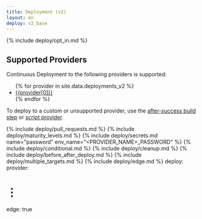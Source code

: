 ```yaml
---
title: Deployment (v2)
layout: en
deploy: v2_base
---
```


{% include deploy/opt_in.md %}

## Supported Providers

Continuous Deployment to the following providers is supported:

<ul class="list-language">
{% for provider in site.data.deployments_v2 %}
  <li><a href="{{provider[1]}}">{{provider[0]}}</a></li>
{% endfor %}
</ul>

To deploy to a custom or unsupported provider, use the [after-success build
step](/user/deployment/custom/) or [script provider](/user/deployment/script).

{% include deploy/pull_requests.md %}
{% include deploy/maturity_levels.md %}
{% include deploy/secrets.md name="password" env_name="<PROVIDER_NAME>_PASSWORD" %}
{% include deploy/conditional.md %}
{% include deploy/cleanup.md %}
{% include deploy/before_after_deploy.md %}
{% include deploy/multiple_targets.md %}
{% include deploy/edge.md %}
deploy:
  provider: <provider>
  # ⋮
  edge: true
